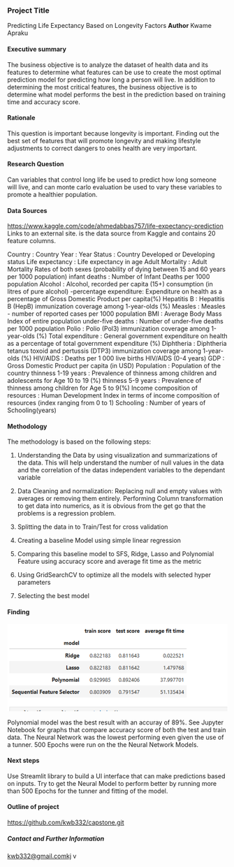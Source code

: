 ### Project Title
Predicting Life Expectancy Based on Longevity Factors
**Author**
Kwame Apraku
#### Executive summary
The business objective is to analyze the dataset of health data and its features to determine what features can be use to create the most optimal prediction model for predicting how long a person will live. In addition to determining the most critical features, the business objective is to determine what model performs the best in the prediction based on training time and accuracy score.
#### Rationale
This question is important because longevity is important.  Finding out the best set of features that will promote longevity and making lifestyle adjustments to correct dangers to ones health are very important.

#### Research Question
Can variables that control long life be used to predict how long someone will live, and can monte carlo evaluation be used to vary these variables to promote a healthier population.

#### Data Sources
https://www.kaggle.com/code/ahmedabbas757/life-expectancy-prediction Links to an external site. is the data source from Kaggle and contains 20 feature columns.

Country : Country
Year : Year
Status : Country Developed or Developing status
Life expectancy : Life expectancy in age
Adult Mortality : Adult Mortality Rates of both sexes (probability of dying between 15 and 60 years per 1000 population)
infant deaths : Number of Infant Deaths per 1000 population
Alcohol : Alcohol, recorded per capita (15+) consumption (in litres of pure alcohol) -percentage expenditure: Expenditure on health as a percentage of Gross Domestic Product per capita(%)
Hepatitis B : Hepatitis B (HepB) immunization coverage among 1-year-olds (%)
Measles : Measles - number of reported cases per 1000 population
BMI : Average Body Mass Index of entire population
under-five deaths : Number of under-five deaths per 1000 population
Polio : Polio (Pol3) immunization coverage among 1-year-olds (%)
Total expenditure : General government expenditure on health as a percentage of total government expenditure (%)
Diphtheria : Diphtheria tetanus toxoid and pertussis (DTP3) immunization coverage among 1-year-olds (%)
HIV/AIDS : Deaths per 1 000 live births HIV/AIDS (0-4 years)
GDP : Gross Domestic Product per capita (in USD)
Population : Population of the country
thinness 1-19 years : Prevalence of thinness among children and adolescents for Age 10 to 19 (%)
thinness 5-9 years : Prevalence of thinness among children for Age 5 to 9(%)
Income composition of resources : Human Development Index in terms of income composition of resources (index ranging from 0 to 1)
Schooling : Number of years of Schooling(years)

#### Methodology
The methodology is based on the following steps:

1. Understanding the Data by using visualization and summarizations of the data.  This will help understand the number of null values in the data and the correlation of the datas independent variables to the dependant variable

2. Data Cleaning and normalization:  Replacing null and empty values with averages or removing them entirely.  Performing Column transformation to get data into numerics, as it is obvious from the get go that the problems is a regression problem.
3. Splitting the data in to Train/Test for cross validation
4.  Creating a baseline Model using simple linear regression
5. Comparing this baseline model to SFS, Ridge, Lasso and Polynomial Feature using accuracy score and average fit time as the metric
6.  Using GridSearchCV to optimize all the models with selected hyper parameters
7.  Selecting the best model

#### Finding
![alt text](image-1.png)

Polynomial model was the best result with an accuray of 89%.  See Jupyter Notebook for graphs that compare accuracy score of both the test and train data.  The Neural Network was the lowest performing even given the use of a tunner.  500 Epochs were run on the the Neural Network Models.  

#### Next steps
Use Streamlit library to build a UI interface that can make predictions based on inputs.  Try to get the Neural Model to perform better by running more than 500 Epochs for the tunner and fitting of the model.

#### Outline of project

https://github.com/kwb332/capstone.git



##### Contact and Further Information
kwb332@gmail.comkj v 